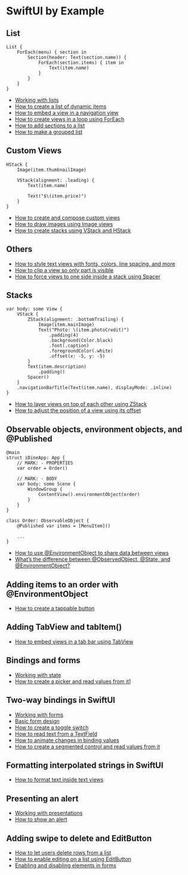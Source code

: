 # SwiftUI by Example

## List

```
List {
    ForEach(menu) { section in
        Section(header: Text(section.name)) {
            ForEach(section.items) { item in
                Text(item.name)
            }
        }
    }
}
```

- [Working with lists](https://www.hackingwithswift.com/quick-start/swiftui/working-with-lists)
- [How to create a list of dynamic items](https://www.hackingwithswift.com/quick-start/swiftui/how-to-create-a-list-of-dynamic-items)
- [How to embed a view in a navigation view](https://www.hackingwithswift.com/quick-start/swiftui/how-to-embed-a-view-in-a-navigation-view)
- [How to create views in a loop using ForEach](https://www.hackingwithswift.com/quick-start/swiftui/how-to-create-views-in-a-loop-using-foreach)
- [How to add sections to a list](https://www.hackingwithswift.com/quick-start/swiftui/how-to-add-sections-to-a-list)
- [How to make a grouped list](https://www.hackingwithswift.com/quick-start/swiftui/how-to-make-a-grouped-list)

## Custom Views

```
HStack {
    Image(item.thumbnailImage)

    VStack(alignment: .leading) {
        Text(item.name)

        Text("$\(item.price)")
    }
}
```

- [How to create and compose custom views](https://www.hackingwithswift.com/quick-start/swiftui/how-to-create-and-compose-custom-views)
- [How to draw images using Image views](https://www.hackingwithswift.com/quick-start/swiftui/how-to-draw-images-using-image-views)
- [How to create stacks using VStack and HStack](https://www.hackingwithswift.com/quick-start/swiftui/how-to-create-stacks-using-vstack-and-hstack)

## Others

- [How to style text views with fonts, colors, line spacing, and more](https://www.hackingwithswift.com/quick-start/swiftui/how-to-style-text-views-with-fonts-colors-line-spacing-and-more)
- [How to clip a view so only part is visible](https://www.hackingwithswift.com/quick-start/swiftui/how-to-clip-a-view-so-only-part-is-visible)
- [How to force views to one side inside a stack using Spacer](https://www.hackingwithswift.com/quick-start/swiftui/how-to-force-views-to-one-side-inside-a-stack-using-spacer)

## Stacks

```
var body: some View {
    VStack {
        ZStack(alignment: .bottomTrailing) {
            Image(item.mainImage)
            Text("Photo: \(item.photoCredit)")
                .padding(4)
                .background(Color.black)
                .font(.caption)
                .foregroundColor(.white)
                .offset(x: -5, y: -5)
        }
        Text(item.description)
            .padding()
        Spacer()
    }
    .navigationBarTitle(Text(item.name), displayMode: .inline)
}
```

- [How to layer views on top of each other using ZStack](https://www.hackingwithswift.com/quick-start/swiftui/how-to-layer-views-on-top-of-each-other-using-zstack)
- [How to adjust the position of a view using its offset](https://www.hackingwithswift.com/quick-start/swiftui/how-to-adjust-the-position-of-a-view-using-its-offset)

## Observable objects, environment objects, and @Published

```
@main
struct iDineApp: App {
    // MARK: - PROPERTIES
    var order = Order()

    // MARK: - BODY
    var body: some Scene {
        WindowGroup {
            ContentView().environmentObject(order)
        }
    }
}
```

```
class Order: ObservableObject {
    @Published var items = [MenuItem]()

    ...
}
```

- [How to use @EnvironmentObject to share data between views](https://www.hackingwithswift.com/quick-start/swiftui/-how-to-use-environmentobject-to-share-data-between-views)
- [What’s the difference between @ObservedObject, @State, and @EnvironmentObject?](https://www.hackingwithswift.com/quick-start/swiftui/whats-the-difference-between-observedobject-state-and-environmentobject)

## Adding items to an order with @EnvironmentObject

- [How to create a tappable button](https://www.hackingwithswift.com/quick-start/swiftui/how-to-create-a-tappable-button)

## Adding TabView and tabItem()

- [How to embed views in a tab bar using TabView](https://www.hackingwithswift.com/quick-start/swiftui/how-to-embed-views-in-a-tab-bar-using-tabview)

## Bindings and forms

- [Working with state](https://www.hackingwithswift.com/quick-start/swiftui/working-with-state)
- [How to create a picker and read values from it](https://www.hackingwithswift.com/quick-start/swiftui/how-to-create-a-picker-and-read-values-from-it)]

## Two-way bindings in SwiftUI

- [Working with forms](https://www.hackingwithswift.com/quick-start/swiftui/working-with-forms)
- [Basic form design](https://www.hackingwithswift.com/quick-start/swiftui/basic-form-design)
- [How to create a toggle switch](https://www.hackingwithswift.com/quick-start/swiftui/how-to-create-a-toggle-switch)
- [How to read text from a TextField](https://www.hackingwithswift.com/quick-start/swiftui/how-to-read-text-from-a-textfield)
- [How to animate changes in binding values](https://www.hackingwithswift.com/quick-start/swiftui/how-to-animate-changes-in-binding-values)
- [How to create a segmented control and read values from it](https://www.hackingwithswift.com/quick-start/swiftui/how-to-create-a-segmented-control-and-read-values-from-it)

## Formatting interpolated strings in SwiftUI

- [How to format text inside text views](https://www.hackingwithswift.com/quick-start/swiftui/how-to-format-text-inside-text-views)

## Presenting an alert

- [Working with presentations](https://www.hackingwithswift.com/quick-start/swiftui/working-with-presentations)
- [How to show an alert](https://www.hackingwithswift.com/quick-start/swiftui/how-to-show-an-alert)

## Adding swipe to delete and EditButton

- [How to let users delete rows from a list](https://www.hackingwithswift.com/quick-start/swiftui/how-to-let-users-delete-rows-from-a-list)
- [How to enable editing on a list using EditButton](https://www.hackingwithswift.com/quick-start/swiftui/how-to-enable-editing-on-a-list-using-editbutton)
- [Enabling and disabling elements in forms](https://www.hackingwithswift.com/quick-start/swiftui/enabling-and-disabling-elements-in-forms)
